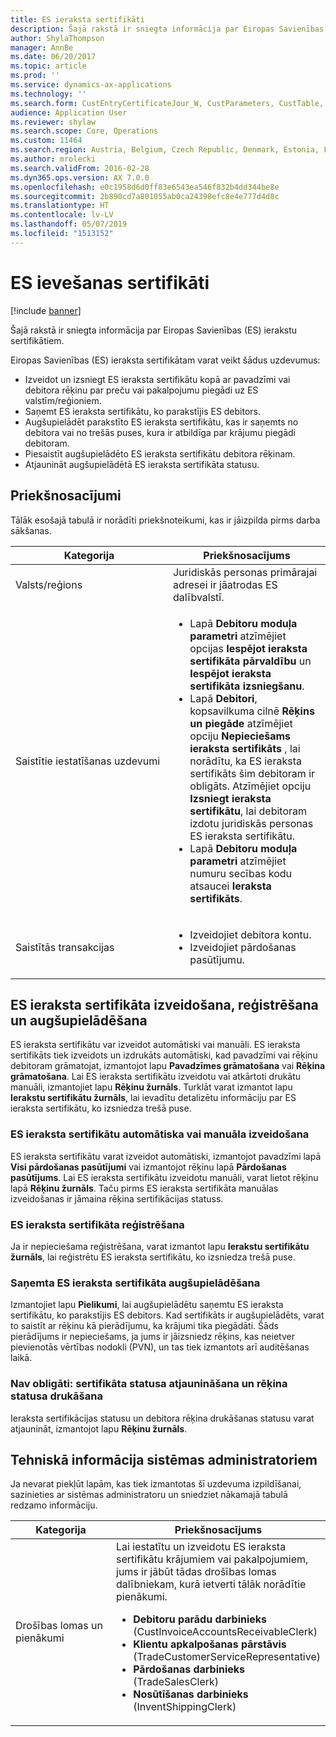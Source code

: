 ```yaml
---
title: ES ieraksta sertifikāti
description: Šajā rakstā ir sniegta informācija par Eiropas Savienības (ES) ierakstu sertifikātiem.
author: ShylaThompson
manager: AnnBe
ms.date: 06/20/2017
ms.topic: article
ms.prod: ''
ms.service: dynamics-ax-applications
ms.technology: ''
ms.search.form: CustEntryCertificateJour_W, CustParameters, CustTable, SalesTable
audience: Application User
ms.reviewer: shylaw
ms.search.scope: Core, Operations
ms.custom: 11464
ms.search.region: Austria, Belgium, Czech Republic, Denmark, Estonia, Finland, France, Germany, Hungary, Ireland, Italy, Latvia, Lithuania, Netherlands, Poland, Spain, Sweden, United Kingdom
ms.author: mrolecki
ms.search.validFrom: 2016-02-28
ms.dyn365.ops.version: AX 7.0.0
ms.openlocfilehash: e0c1958d6d0ff83e6543ea546f832b4dd344be8e
ms.sourcegitcommit: 2b890cd7a801055ab0ca24398efc8e4e777d4d8c
ms.translationtype: HT
ms.contentlocale: lv-LV
ms.lasthandoff: 05/07/2019
ms.locfileid: "1513152"
---
```

# <a name="eu-entry-certificates"></a>ES ievešanas sertifikāti

[!include [banner](../includes/banner.md)]

Šajā rakstā ir sniegta informācija par Eiropas Savienības (ES) ierakstu sertifikātiem.

Eiropas Savienības (ES) ieraksta sertifikātam varat veikt šādus uzdevumus:

-   Izveidot un izsniegt ES ieraksta sertifikātu kopā ar pavadzīmi vai debitora rēķinu par preču vai pakalpojumu piegādi uz ES valstīm/reģioniem.
-   Saņemt ES ieraksta sertifikātu, ko parakstījis ES debitors.
-   Augšupielādēt parakstīto ES ieraksta sertifikātu, kas ir saņemts no debitora vai no trešās puses, kura ir atbildīga par krājumu piegādi debitoram.
-   Piesaistīt augšupielādēto ES ieraksta sertifikātu debitora rēķinam.
-   Atjaunināt augšupielādētā ES ieraksta sertifikāta statusu.

## <a name="prerequisites"></a>Priekšnosacījumi
Tālāk esošajā tabulā ir norādīti priekšnoteikumi, kas ir jāizpilda pirms darba sākšanas.

<table>
<colgroup>
<col width="50%" />
<col width="50%" />
</colgroup>
<thead>
<tr class="header">
<th>Kategorija</th>
<th>Priekšnosacījums</th>
</tr>
</thead>
<tbody>
<tr class="odd">
<td>Valsts/reģions</td>
<td>Juridiskās personas primārajai adresei ir jāatrodas ES dalībvalstī.</td>
</tr>
<tr class="even">
<td>Saistītie iestatīšanas uzdevumi</td>
<td><ul>
<li>Lapā <strong>Debitoru moduļa parametri</strong> atzīmējiet opcijas <strong>Iespējot ieraksta sertifikāta pārvaldību</strong> un <strong>Iespējot ieraksta sertifikāta izsniegšanu</strong>.</li>
<li>Lapā <strong>Debitori</strong>, kopsavilkuma cilnē <strong>Rēķins un piegāde</strong> atzīmējiet opciju <strong>Nepieciešams ieraksta sertifikāts</strong> , lai norādītu, ka ES ieraksta sertifikāts šim debitoram ir obligāts. Atzīmējiet opciju <strong>Izsniegt ieraksta sertifikātu</strong>, lai debitoram izdotu juridiskās personas ES ieraksta sertifikātu.</li>
<li>Lapā <strong>Debitoru moduļa parametri</strong> atzīmējiet numuru secības kodu atsaucei <strong>Ieraksta sertifikāts</strong>.</li>
</ul></td>
</tr>
<tr class="odd">
<td>Saistītās transakcijas</td>
<td><ul>
<li>Izveidojiet debitora kontu.</li>
<li>Izveidojiet pārdošanas pasūtījumu.</li>
</ul></td>
</tr>
</tbody>
</table>

## <a name="creating-registering-and-uploading-an-eu-entry-certificate"></a>ES ieraksta sertifikāta izveidošana, reģistrēšana un augšupielādēšana
ES ieraksta sertifikātu var izveidot automātiski vai manuāli. ES ieraksta sertifikāts tiek izveidots un izdrukāts automātiski, kad pavadzīmi vai rēķinu debitoram grāmatojat, izmantojot lapu **Pavadzīmes grāmatošana** vai **Rēķina grāmatošana**. Lai ES ieraksta sertifikātu izveidotu vai atkārtoti drukātu manuāli, izmantojiet lapu **Rēķinu žurnāls**. Turklāt varat izmantot lapu **Ierakstu sertifikātu žurnāls**, lai ievadītu detalizētu informāciju par ES ieraksta sertifikātu, ko izsniedza trešā puse.

### <a name="creating-an-eu-entry-certificate-automatically-or-manually"></a>ES ieraksta sertifikātu automātiska vai manuāla izveidošana

ES ieraksta sertifikātu varat izveidot automātiski, izmantojot pavadzīmi lapā **Visi pārdošanas pasūtījumi** vai izmantojot rēķinu lapā **Pārdošanas pasūtījums**. Lai ES ieraksta sertifikātu izveidotu manuāli, varat lietot rēķinu lapā **Rēķinu žurnāls**. Taču pirms ES ieraksta sertifikāta manuālas izveidošanas ir jāmaina rēķina sertifikācijas statuss.

### <a name="registering-an-eu-entry-certificate"></a>ES ieraksta sertifikāta reģistrēšana

Ja ir nepieciešama reģistrēšana, varat izmantot lapu **Ierakstu sertifikātu žurnāls**, lai reģistrētu ES ieraksta sertifikātu, ko izsniedza trešā puse.

### <a name="uploading-a-received-eu-entry-certificate"></a>Saņemta ES ieraksta sertifikāta augšupielādēšana

Izmantojiet lapu **Pielikumi**, lai augšupielādētu saņemtu ES ieraksta sertifikātu, ko parakstījis ES debitors. Kad sertifikāts ir augšupielādēts, varat to saistīt ar rēķinu kā pierādījumu, ka krājumi tika piegādāti. Šāds pierādījums ir nepieciešams, ja jums ir jāizsniedz rēķins, kas neietver pievienotās vērtības nodokli (PVN), un tas tiek izmantots arī auditēšanas laikā.

### <a name="optional-updating-the-certification-status-and-printing-status-of-an-invoice"></a>Nav obligāti: sertifikāta statusa atjaunināšana un rēķina statusa drukāšana

Ieraksta sertifikācijas statusu un debitora rēķina drukāšanas statusu varat atjaunināt, izmantojot lapu **Rēķinu žurnāls**.

## <a name="technical-information-for-system-administrators"></a>Tehniskā informācija sistēmas administratoriem
Ja nevarat piekļūt lapām, kas tiek izmantotas šī uzdevuma izpildīšanai, sazinieties ar sistēmas administratoru un sniedziet nākamajā tabulā redzamo informāciju.

<table>
<colgroup>
<col width="50%" />
<col width="50%" />
</colgroup>
<thead>
<tr class="header">
<th>Kategorija</th>
<th>Priekšnosacījums</th>
</tr>
</thead>
<tbody>
<tr class="odd">
<td>Drošības lomas un pienākumi</td>
<td>Lai iestatītu un izveidotu ES ieraksta sertifikātu krājumiem vai pakalpojumiem, jums ir jābūt tādas drošības lomas dalībniekam, kurā ietverti tālāk norādītie pienākumi.
<ul>
<li><strong>Debitoru parādu darbinieks</strong> (CustInvoiceAccountsReceivableClerk)</li>
<li><strong>Klientu apkalpošanas pārstāvis</strong> (TradeCustomerServiceRepresentative)</li>
<li><strong>Pārdošanas darbinieks</strong> (TradeSalesClerk)</li>
<li><strong>Nosūtīšanas darbinieks</strong> (InventShippingClerk)</li>
</ul></td>
</tr>
</tbody>
</table>






